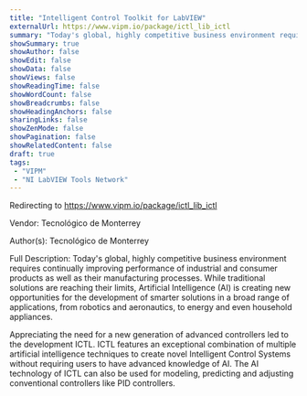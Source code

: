 ```yaml
---
title: "Intelligent Control Toolkit for LabVIEW"
externalUrl: https://www.vipm.io/package/ictl_lib_ictl
summary: "Today's global, highly competitive business environment requires continually improving performance of industrial and consumer products as well as their manufacturing processes."
showSummary: true
showAuthor: false
showEdit: false
showData: false
showViews: false
showReadingTime: false
showWordCount: false
showBreadcrumbs: false
showHeadingAnchors: false
sharingLinks: false
showZenMode: false
showPagination: false
showRelatedContent: false
draft: true
tags:
 - "VIPM"
 - "NI LabVIEW Tools Network"
---
```


Redirecting to https://www.vipm.io/package/ictl_lib_ictl

Vendor: Tecnológico de Monterrey

Author(s): Tecnológico de Monterrey
 
Full Description:
Today's global, highly competitive business environment requires continually improving performance of industrial and consumer products as well as their manufacturing processes. While traditional solutions are reaching their limits, Artificial Intelligence (AI) is creating new opportunities for the development of smarter solutions in a broad range of applications, from robotics and aeronautics, to energy and even household appliances. 

Appreciating the need for a new generation of advanced controllers led to the development ICTL. ICTL features an exceptional combination of multiple artificial intelligence techniques to create novel Intelligent Control Systems without requiring users to have advanced knowledge of AI. The AI technology of ICTL can also be used for modeling, predicting and adjusting conventional controllers like PID controllers.